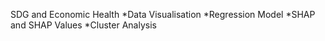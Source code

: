 SDG and Economic Health
*Data Visualisation
*Regression Model 
*SHAP and SHAP Values
*Cluster Analysis
